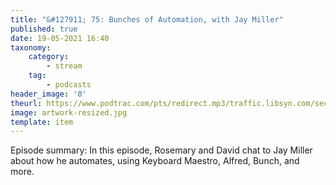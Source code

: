 ```yaml
---
title: "&#127911; 75: Bunches of Automation, with Jay Miller"
published: true
date: 19-05-2021 16:40
taxonomy:
    category:
        - stream
    tag:
        - podcasts
header_image: '0'
theurl: https://www.podtrac.com/pts/redirect.mp3/traffic.libsyn.com/secure/automatorsrelay/automators075.mp3
image: artwork-resized.jpg
template: item
--- 
```

Episode summary: In this episode, Rosemary and David chat to Jay Miller about how he automates, using Keyboard Maestro, Alfred, Bunch, and more.
